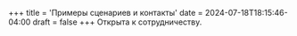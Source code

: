 +++
title = 'Примеры сценариев и контакты'
date = 2024-07-18T18:15:46-04:00
draft = false
+++
Открыта к сотрудничеству.